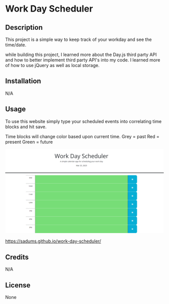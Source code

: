 # Work Day Scheduler

## Description

This project is a simple way to keep track of your workday and see the time/date.

while building this project, I learned more about the Day.js third party API and how to better implement third party API's into my code. I learned more of how to use jQuery as well as local storage.

## Installation

N/A

## Usage

To use this website simply type your scheduled events into correlating time blocks and hit save. 

Time blocks will change color based upon current time.
Grey = past
Red = present
Green = future

![workday scheduler website](assets/images/screenshot.png)

https://sadums.github.io/work-day-scheduler/ 
## Credits

N/A

## License

None
